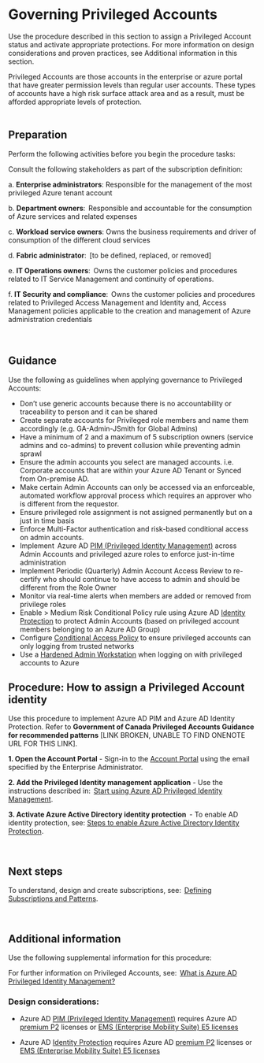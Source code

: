 # Governing Privileged Accounts 

Use the procedure described in this section to assign a Privileged Account status and activate appropriate protections. For more information on design considerations and proven practices, see Additional information in this section.  


Privileged Accounts are those accounts in the enterprise or azure portal that have greater permission levels than regular user accounts. These types of accounts have a high risk surface attack area and as a result, must be afforded appropriate levels of protection.  
<br />
<br />

## Preparation  
Perform the following activities before you begin the procedure tasks:  

Consult the following stakeholders as part of the subscription definition: 

  a. **Enterprise administrators**: Responsible for the management of the most privileged Azure tenant account   
  
  b. **Department owners**:  Responsible and accountable for the consumption of Azure services and related expenses   
  
  c. **Workload service owners**: Owns the business requirements and driver of consumption of the different cloud services   
  
  d. **Fabric administrator**:  [to be defined, replaced, or removed]   
  
  e. **IT Operations owners**:  Owns the customer policies and procedures related to IT Service Management and continuity of operations.   
  
  f. **IT Security and compliance**:  Owns the customer policies and procedures related to Privileged Access Management and Identity and, Access Management policies applicable to the creation and management of Azure administration credentials   
<br />
<br />

## Guidance   
Use the following as guidelines when applying governance to Privileged Accounts:  

  - Don’t use generic accounts because there is no accountability or traceability to person and it can be shared  
  - Create separate accounts for Privileged role members and name them accordingly (e.g. GA-Admin-JSmith for Global Admins)  
  - Have a minimum of 2 and a maximum of 5 subscription owners (service admins and co-admins) to prevent collusion while preventing admin 
  sprawl  
  - Ensure the admin accounts you select are managed accounts. i.e. Corporate accounts that are within your Azure AD Tenant or Synced from On-premise AD.  
  - Make certain Admin Accounts can only be accessed via an enforceable, automated workflow approval process which requires an approver who 
  is different from the requestor.  
  - Ensure privileged role assignment is not assigned permanently but on a just in time basis  
  - Enforce Multi-Factor authentication and risk-based conditional access on admin accounts.  
  - Implement  Azure AD [PIM (Privileged Identity Management)](https://docs.microsoft.com/en-us/azure/active-directory/active-directory-privileged-identity-management-configure) across Admin Accounts and privileged azure roles to enforce just-in-time 
  administration  
  - Implement Periodic (Quarterly) Admin Account Access Review to re-certify who should continue to have access to admin and should be different from the Role Owner  
  - Monitor via real-time alerts when members are added or removed from privilege roles   
  - Enable > Medium Risk Conditional Policy rule using Azure AD [Identity Protection](https://docs.microsoft.com/en-us/azure/active-directory/active-directory-identityprotection-enable)  to protect Admin Accounts (based on privileged account members belonging to an Azure AD Group)  
  - Configure [Conditional Access Policy](https://docs.microsoft.com/en-us/azure/active-directory/active-directory-conditional-access-locations) to ensure privileged accounts can only logging from trusted networks  
  - Use a [Hardened Admin Workstation](https://docs.microsoft.com/en-us/azure/security/azure-security-management#client-configuration) when logging on with privileged accounts to Azure  



## Procedure: How to assign a Privileged Account identity  


Use this procedure to implement Azure AD PIM and Azure AD Identity Protection. Refer to **Government of Canada Privileged Accounts Guidance for recommended patterns** [LINK BROKEN, UNABLE TO FIND ONENOTE URL FOR THIS LINK].  


**1. Open the Account Portal** 
    - Sign-in to the [Account Portal]((https://account.azure.com)) using the email specified by the Enterprise Administrator.  


**2. Add the Privileged Identity management application** 
    - Use the instructions described in:  [Start using Azure AD Privileged Identity Management](https://docs.microsoft.com/en-us/azure/active-directory/active-directory-privileged-identity-management-getting-started).  


**3. Activate Azure Active Directory identity protection**  
    - To enable AD identity protection, see: [Steps to enable Azure Active Directory Identity Protection](https://docs.microsoft.com/en-us/azure/active-directory/active-directory-identityprotection-enable).  


 
## Next steps  


To understand, design and create subscriptions, see:  [Defining Subscriptions and Patterns](2.0-Defining-Subscriptions-and-Patterns.md).  

  


## Additional information  


Use the following supplemental information for this procedure:  


For further information on Privileged Accounts, see:  [What is Azure AD Privileged Identity Management?](https://docs.microsoft.com/en-us/azure/active-directory/active-directory-privileged-identity-management-configure)  


### Design considerations:  

- Azure AD [PIM (Privileged Identity Management)](https://docs.microsoft.com/en-us/azure/active-directory/active-directory-privileged-identity-management-configure) requires Azure AD [premium P2](https://azure.microsoft.com/en-us/services/active-directory/) licenses or [EMS (Enterprise Mobility Suite) E5 licenses](https://www.microsoft.com/en-ca/cloud-platform/enterprise-mobility-security-pricing)   


- Azure AD [Identity Protection](https://docs.microsoft.com/en-us/azure/active-directory/active-directory-identityprotection-enable) requires Azure AD [premium P2](https://azure.microsoft.com/en-us/services/active-directory/) licenses or [EMS (Enterprise Mobility Suite) E5 licenses](https://www.microsoft.com/en-ca/cloud-platform/enterprise-mobility-security-pricing)   






  

